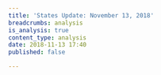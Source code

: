 ```yaml
---
title: 'States Update: November 13, 2018'
breadcrumbs: analysis
is_analysis: true
content_type: analysis
date: 2018-11-13 17:40
published: false

---
```

